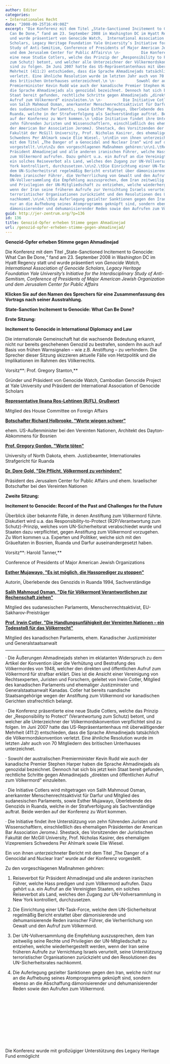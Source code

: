 ```yaml
---
author: Editor
categories:
- Internationales Recht
date: "2008-09-25T16:49:00Z"
excerpt: "Die Konferenz mit dem Titel „State-Sanctioned Incitement to Genocide: What
  Can Be Done,“ fand am 23. September 2008 in Washington DC im Hyatt Regency statt
  und wurde präsentiert von Genocide Watch,  International Association of Genocide
  Scholars, Legacy Heritage Foundation Yale University’s Initiative for the Interdisciplinary
  Study of Anti-Semitism, Conference of Presidents of Major American Jewish Organization
  und dem Jerusalem Center for Public Affairs\n \n·         Die Konferenz präsentiert
  eine neue Studie Cotlers, welche das Prinzip der „Responsibility to Protect“ (Verantwortung
  zum Schutz) betont, und welcher alle Unterzeichner der Völkermordskonvention verpflichtet
  sind zu folgen. Im Juni 2007 hatte das US-Repräsentantenhaus mit überwältigender
  Mehrheit (411:2) entschieden, dass die Sprache Ahmadinejads tatsächlich die Völkermordskonvention
  verletzt. Eine ähnliche Resolution wurde im letzten Jahr auch von 70 Mitgliedern
  des britischen Unterhauses unterzeichnet.\n \n·         Sowohl der australischen
  Premierminister Kevin Rudd wie auch der kanadische Premier Stephen Harper haben
  die Sprache Ahmadinejads als genozidal bezeichnet. Dennoch hat sich bis jetzt kein
  Staat bereit gefunden, rechtliche Schritte gegen Ahmadinejads „direkten und öffentlichen
  Aufruf zum Völkermord“ einzuleiten.\n \n·         Die Initiative Cotlers wird mitgetragen
  von Salih Mahmoud Osman, anerkannter Menschenrechtsaktivist für Darfur und Mitglied
  des sudanesischen Parlaments, sowie Esther Mujawayo, Überlebende des Genozids in
  Ruanda, welche in der Strafverfolgung als Sachverständige auftrat. Beide werden
  auf der Konferenz zu Wort kommen.\n \nDie Initiative findet ihre Unterstützung von
  zehn führenden Juristen und Wissenschaftlern, einschließlich des ehemaligen Präsidenten
  der American Bar Association JeromeJ. Shestack, des Vorsitzenden der Juristischen
  Fakultät der McGill University, Prof. Nicholas Kasirer, des ehemaligen Vizepremiers
  Schwedens Per Ahlmark sowie Elie Wiesel. \n\nEin von ihnen unterzeichneter Bericht
  mit dem Titel „The Danger of a Genocidal and Nuclear Iran“ wird auf der Konferenz
  vorgestellt.\n\n\nZu den vorgeschlagenen Maßnahmen gehören:\n\n1.\tReiseverbot für
  Präsident Ahmadinejad und alle anderen iranischen Führer, welche Hass predigen und
  zum Völkermord aufrufen. Dazu gehört u.a. ein Aufruf an die Vereinigten Staaten,
  ein solches Reiseverbot als Land, welches den Zugang zur UN-Vollversammlung in New
  York kontrolliert, durchzusetzen.\n\n2.\tDie Einrichtung einer UN-Task-Force, welche
  dem UN-Sicherheitsrat regelmäßig Bericht erstattet über dämonisierende und dehumanisierende
  Reden iranischer Führer, die Verherrlichung von Gewalt und den Aufruf zum Völkermord.\n\n3.\tDer
  UN-Vollversammlung die Empfehlung auszusprechen, dem Iran zeitweilig seine Rechte
  und Privilegien der UN-Mitgliedschaft zu entziehen, welche wiederhergestellt werden,
  wenn der Iran seine früheren Aufrufe zur Vernichtung Israels verurteilt, seine Unterstützung
  terroristischer Organisationen zurückzieht und den Resolutionen des UN-Sicherheitsrates
  nachkommt.\n\n4.\tDie Auferlegung gezielter Sanktionen gegen den Iran, welche nicht
  nur an die Aufhebung seines Atomprogramms geknüpft sind, sondern ebenso an die Abschaffung
  dämonisierender und dehumanisierender Reden sowie den Aufrufen zum Völkermord."
guid: http://jer-zentrum.org/?p=136
id: 136
title: Genozid-Opfer erheben Stimme gegen Ahmadinejad
url: /genozid-opfer-erheben-stimme-gegen-ahmadinejad/
---
```






**Genozid-Opfer erheben Stimme gegen Ahmadinejad**



 




Die Konferenz mit dem Titel „State-Sanctioned Incitement to Genocide: What Can Be Done,“ fand am 23. September 2008 in Washington DC im Hyatt Regency statt und wurde präsentiert von *Genocide Watch, International Association of Genocide Scholars, Legacy Heritage Foundation Yale University’s Initiative for the Interdisciplinary Study of Anti-Semitism, Conference of Presidents of Major American Jewish Organization und dem Jerusalem Center for Public Affairs* 


 

**Klicken Sie auf den Namen des Sprechers für eine Zusammenfassung des Vortrags nach seiner Ausstrahlung.**

 

**State-Sanction Incitement to Genocide: What Can Be Done?**



 

**Erste Sitzung:** 

**Incitement to Genocide in International Diplomacy and Law**

 

Die internationale Gemeinschaft hat die wachsende Bedeutung erkannt, nicht nur bereits geschehenen Genozid zu bestrafen, sondern ihn auch auf Basis von frühen Warnsignalen – wie z.B. Anstiftung – zu verhindern. Die Sprecher dieser Sitzung skizzieren aktuelle Fälle von Hetzpolitik und die Implikationen im Rahmen des Völkerrechts.

 

Vorsitz**: Prof. Gregory Stanton,** 

Gründer und Präsident von Genocide Watch, Cambodian Genocide Project at Yale University und Präsident der International Association of Genocide Scholars

 







[**Representative Ileana Ros-Lehtinen (R/FL), Grußwort**]("http://jer-zentrum.org/ViewArticle.aspx?ArticleId=168") 

Mitglied des House Committee on Foreign Affairs

 

[**Botschafter Richard Holbrooke, "Worte wiegen schwer"**]("http://jer-zentrum.org/ViewArticle.aspx?ArticleId=170")

ehem. US-Außenminister bei den Vereinten Nationen, Architekt des Dayton-Abkommens für Bosnien

 

[**Prof. Gregory Gordon, "Worte töten"**]("http://jer-zentrum.org/ViewArticle.aspx?ArticleId=171")

University of North Dakota, ehem. Justizbeamter, Internationales Strafgericht für Ruanda

 

[**Dr. Dore Gold, "Die Pflicht, Völkermord zu verhindern"**]("http://jer-zentrum.org/ViewArticle.aspx?ArticleId=174")

Präsident des Jerusalem Center for Public Affairs und ehem. Israelischer Botschafter bei den Vereinten Nationen

 

 

**Zweite Sitzung:**

**Incitement to Genocide: Record of the Past and Challenges for the Future**

 





Überblick über bekannte Fälle, in denen Anstiftung zum Völkermord führte. Diskutiert wird u.a. das Responsibility-to-Protect (R2P/Verantwortung zum Schutz)-Prinzip, welches vom UN-Sicherheitsrat verabschiedet wurde und Staaten dazu verpflichtet, gegen Anstiftung zum Völkermord vorzugehen. Zu Wort kommen u.a. Experten und Politiker, welche sich mit den Gräueltaten in Bosnien, Ruanda und Darfur auseinandergesetzt haben.

 

Vorsitz**: Harold Tanner,**

Conference of Presidents of Major American Jewish Organizations



 

[**Esther Mujawayo, "Es ist möglich, die Hassprediger zu stoppen"**]("http://jer-zentrum.org/ViewArticle.aspx?ArticleId=175")

Autorin, Überlebende des Genozids in Ruanda 1994, Sachverständige

 

[**Salih Mahmoud Osman, "Die für Völkermord Verantwortlichen zur Rechenschaft ziehen"**]("http://jer-zentrum.org/ViewArticle.aspx?ArticleId=176")

Mitglied des sudanesischen Parlaments, Menschenrechtsaktivist, EU-Sakharov-Preisträger

 

[**Prof. Irwin Cotler, "Die Handlungsunfähigkeit der Vereinten Nationen – ein Todesstoß für das Völkerrecht"**]("http://jer-zentrum.org/ViewArticle.aspx?ArticleId=177")

Mitglied des kanadischen Parlaments, ehem. Kanadischer Justizminister und Generalstaatsanwalt

 

****

· Die Äußerungen Ahmadinejads stehen im eklatanten Widerspruch zu dem Artikel der Konvention über die Verhütung und Bestrafung des Völkermordes von 1948, welcher den direkten und öffentlichen Aufruf zum Völkermord für strafbar erklärt. Dies ist die Ansicht einer Vereinigung von Rechtsexperten, Juristen und Forschern, geleitet von Irwin Cotler, Mitglied des kanadischen Parlaments und ehemaliger Justizminister und Generalstaatsanwalt Kanadas. Cotler hat bereits ruandische Staatsangehörige wegen der Anstiftung zum Völkermord vor kanadischen Gerichten strafrechtlich belangt.

 

· Die Konferenz präsentierte eine neue Studie Cotlers, welche das Prinzip der „Responsibility to Protect“ (Verantwortung zum Schutz) betont, und welcher alle Unterzeichner der Völkermordskonvention verpflichtet sind zu folgen. Im Juni 2007 hatte das US-Repräsentantenhaus mit überwältigender Mehrheit (411:2) entschieden, dass die Sprache Ahmadinejads tatsächlich die Völkermordskonvention verletzt. Eine ähnliche Resolution wurde im letzten Jahr auch von 70 Mitgliedern des britischen Unterhauses unterzeichnet.

 

· Sowohl der australischen Premierminister Kevin Rudd wie auch der kanadische Premier Stephen Harper haben die Sprache Ahmadinejads als genozidal bezeichnet. Dennoch hat sich bis jetzt kein Staat bereit gefunden, rechtliche Schritte gegen Ahmadinejads „direkten und öffentlichen Aufruf zum Völkermord“ einzuleiten.

 

· Die Initiative Cotlers wird mitgetragen von Salih Mahmoud Osman, anerkannter Menschenrechtsaktivist für Darfur und Mitglied des sudanesischen Parlaments, sowie Esther Mujawayo, Überlebende des Genozids in Ruanda, welche in der Strafverfolgung als Sachverständige auftrat. Beide werden auf der Konferenz zu Wort kommen.

 

· Die Initiative findet ihre Unterstützung von zehn führenden Juristen und Wissenschaftlern, einschließlich des ehemaligen Präsidenten der American Bar Association JeromeJ. Shestack, des Vorsitzenden der Juristischen Fakultät der McGill University, Prof. Nicholas Kasirer, des ehemaligen Vizepremiers Schwedens Per Ahlmark sowie Elie Wiesel. 
 

Ein von ihnen unterzeichneter Bericht mit dem Titel „The Danger of a Genocidal and Nuclear Iran“ wurde auf der Konferenz vorgestellt.

 

 Zu den vorgeschlagenen Maßnahmen gehören:

 

1. Reiseverbot für Präsident Ahmadinejad und alle anderen iranischen Führer, welche Hass predigen und zum Völkermord aufrufen. Dazu gehört u.a. ein Aufruf an die Vereinigten Staaten, ein solches Reiseverbot als Land, welches den Zugang zur UN-Vollversammlung in New York kontrolliert, durchzusetzen.

 

2. Die Einrichtung einer UN-Task-Force, welche dem UN-Sicherheitsrat regelmäßig Bericht erstattet über dämonisierende und dehumanisierende Reden iranischer Führer, die Verherrlichung von Gewalt und den Aufruf zum Völkermord.

 

3. Der UN-Vollversammlung die Empfehlung auszusprechen, dem Iran zeitweilig seine Rechte und Privilegien der UN-Mitgliedschaft zu entziehen, welche wiederhergestellt werden, wenn der Iran seine früheren Aufrufe zur Vernichtung Israels verurteilt, seine Unterstützung terroristischer Organisationen zurückzieht und den Resolutionen des UN-Sicherheitsrates nachkommt.

 

4. Die Auferlegung gezielter Sanktionen gegen den Iran, welche nicht nur an die Aufhebung seines Atomprogramms geknüpft sind, sondern ebenso an die Abschaffung dämonisierender und dehumanisierender Reden sowie den Aufrufen zum Völkermord.

  

<iframe frameborder=""0"" height=""354"" height:="" marginheight=""0"" marginwidth=""0"" name=""M-L-Player"" scrolling=""no"" src=""http://www.media-line.co.il/media-line-player/jcpa/player.aspx?u=/Washington_Conference/Washington-Dc-Conference.wmv"" style=""WIDTH:" width=""394""></iframe>


 

Die Konferenz wurde mit großzügiger Unterstützung des Legacy Heritage Fund ermöglicht



